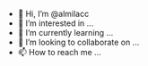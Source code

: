 - 👋 Hi, I’m @almilacc
- 👀 I’m interested in ...
- 🌱 I’m currently learning ...
- 💞️ I’m looking to collaborate on ...
- 📫 How to reach me ...

<!---
almilacc/almilacc is a ✨ special ✨ repository because its `README.md` (this file) appears on your GitHub profile.
You can click the Preview link to take a look at your changes.
--->
